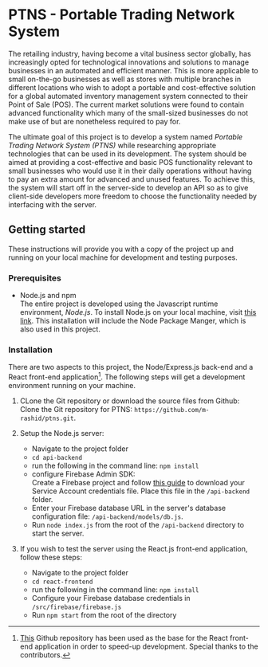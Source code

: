 # PTNS - Portable Trading Network System  
  
The retailing industry, having become a vital business sector globally, has increasingly opted for technological innovations and solutions to manage businesses in an automated and efficient manner. This is more applicable to small on-the-go businesses as well as
stores with multiple branches in different locations who wish to adopt a portable and cost-effective solution for a global automated inventory management system connected to their Point of Sale (POS). The current market solutions were found to contain advanced functionality which many of the small-sized businesses do not make use of but are nonetheless required to pay for. 

The ultimate goal of this project is to develop a system named _Portable Trading Network System (PTNS)_ while researching appropriate technologies that can be used in its development. The system should be aimed at providing a cost-effective and basic POS functionality relevant to small businesses who would use it in their daily operations without having to pay an extra amount for advanced and unused features. To achieve this, the system will start off in the server-side to develop an API so as to give client-side developers more freedom to choose the functionality needed by interfacing with the server.

## Getting started  
 
These instructions will provide you with a copy of the project up and running on your local machine for development and testing purposes. 

### Prerequisites
* Node.js and npm  
The entire project is developed using the Javascript runtime environment, _Node.js_. To install Node.js on your local machine, visit [this link](https://nodejs.org/en/download/). This installation will include the Node Package Manger, which is also used in this project.
  
  
### Installation
There are two aspects to this project, the Node/Express.js back-end and a React front-end application[^1]. The following steps will get a development environment running on your machine.

1. CLone the Git repository or download the source files from Github:
Clone the Git repository for PTNS: `https://github.com/m-rashid/ptns.git`.  
2. Setup the Node.js server:
    * Navigate to the project folder
    * `cd api-backend`
    * run the following in the command line: `npm install`
    * configure Firebase Admin SDK:  
      Create a Firebase project and follow [this guide](https://firebase.google.com/docs/admin/setup) to download your Service Account credentials file. Place this file in the `/api-backend` folder.
    * Enter your Firebase database URL in the server's database configuration file: `/api-backend/models/db.js`.
    * Run `node index.js` from the root of the `/api-backend` directory to start the server.
    
3. If you wish to test the server using the React.js front-end application, follow these steps:
   * Navigate to the project folder
   * `cd react-frontend`
   * run the following in the command line: `npm install`
   * Configure your Firebase database credentials in `/src/firebase/firebase.js`
   * Run `npm start` from the root of the directory
   
[^1]: [This](https://github.com/kels-orien/real-time-pos-system.git) Github repository has been used as the base for the React front-end application in order to speed-up development. Special thanks to the contributors.
